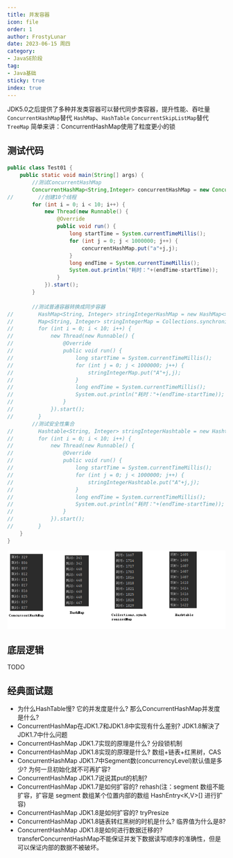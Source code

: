 ```yaml
---
title: 并发容器
icon: file
order: 1
author: FrostyLunar
date: 2023-06-15 周四
category:
- JavaSE阶段
tag:
- Java基础
sticky: true
index: true
---
```



JDK5.0之后提供了多种并发类容器可以替代同步类容器，提升性能、吞吐量
`ConcurrentHashMap`替代 `HashMap`、`HashTable`
`ConcurrentSkipListMap`替代`TreeMap`
简单来讲：ConcurrentHashMap使用了粒度更小的锁

## 测试代码

``` java
public class Test01 {
    public static void main(String[] args) {
        //测试ConcurrentHashMap
        ConcurrentHashMap<String,Integer> concurrentHashMap = new ConcurrentHashMap<>();
//        //创建10个线程
        for (int i = 0; i < 10; i++) {
            new Thread(new Runnable() {
                @Override
                public void run() {
                    long startTime = System.currentTimeMillis();
                    for (int j = 0; j < 1000000; j++) {
                        concurrentHashMap.put("a"+j,j);
                    }
                    long endTime = System.currentTimeMillis();
                    System.out.println("耗时："+(endTime-startTime));
                }
            }).start();
        }
        
        //测试普通容器转换成同步容器
//        HashMap<String, Integer> stringIntegerHashMap = new HashMap<>();
//        Map<String, Integer> stringIntegerMap = Collections.synchronizedMap(stringIntegerHashMap);
//        for (int i = 0; i < 10; i++) {
//            new Thread(new Runnable() {
//                @Override
//                public void run() {
//                    long startTime = System.currentTimeMillis();
//                    for (int j = 0; j < 1000000; j++) {
//                        stringIntegerMap.put("A"+j,j);
//                    }
//                    long endTime = System.currentTimeMillis();
//                    System.out.println("耗时："+(endTime-startTime));
//                }
//            }).start();
//        }
        //测试安全性集合
//        Hashtable<String, Integer> stringIntegerHashtable = new Hashtable<>();
//        for (int i = 0; i < 10; i++) {
//            new Thread(new Runnable() {
//                @Override
//                public void run() {
//                    long startTime = System.currentTimeMillis();
//                    for (int j = 0; j < 1000000; j++) {
//                        stringIntegerHashtable.put("A"+j,j);
//                    }
//                    long endTime = System.currentTimeMillis();
//                    System.out.println("耗时："+(endTime-startTime));
//                }
//            }).start();
//        }
    }
}
```
![](./assets/Pasted_image_20230326114359.png)

## 底层逻辑

TODO

## 经典面试题

-   为什么HashTable慢? 它的并发度是什么? 那么ConcurrentHashMap并发度是什么?
-   ConcurrentHashMap在JDK1.7和JDK1.8中实现有什么差别? JDK1.8解決了JDK1.7中什么问题
-   ConcurrentHashMap JDK1.7实现的原理是什么? 分段锁机制
-   ConcurrentHashMap JDK1.8实现的原理是什么? 数组+链表+红黑树，CAS
-   ConcurrentHashMap JDK1.7中Segment数(concurrencyLevel)默认值是多少? 为何一旦初始化就不可再扩容?
-   ConcurrentHashMap JDK1.7说说其put的机制?
-   ConcurrentHashMap JDK1.7是如何扩容的? rehash(注：segment 数组不能扩容，扩容是 segment 数组某个位置内部的数组 HashEntry<K,V>[] 进行扩容)
-   ConcurrentHashMap JDK1.8是如何扩容的? tryPresize
-   ConcurrentHashMap JDK1.8链表转红黑树的时机是什么? 临界值为什么是8?
-   ConcurrentHashMap JDK1.8是如何进行数据迁移的? transferConcurrentHashMap不能保证并发下数据读写顺序的准确性，但是可以保证内部的数据不被破坏。



